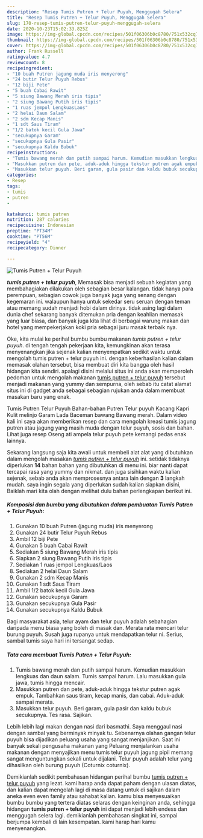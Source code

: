 ```yaml
---
description: "Resep Tumis Putren + Telur Puyuh, Menggugah Selera"
title: "Resep Tumis Putren + Telur Puyuh, Menggugah Selera"
slug: 170-resep-tumis-putren-telur-puyuh-menggugah-selera
date: 2020-10-23T15:02:33.825Z
image: https://img-global.cpcdn.com/recipes/501f06306b0c8780/751x532cq70/tumis-putren-telur-puyuh-foto-resep-utama.jpg
thumbnail: https://img-global.cpcdn.com/recipes/501f06306b0c8780/751x532cq70/tumis-putren-telur-puyuh-foto-resep-utama.jpg
cover: https://img-global.cpcdn.com/recipes/501f06306b0c8780/751x532cq70/tumis-putren-telur-puyuh-foto-resep-utama.jpg
author: Frank Russell
ratingvalue: 4.7
reviewcount: 8
recipeingredient:
- "10 buah Putren jagung muda iris menyerong"
- "24 butir Telur Puyuh Rebus"
- "12 biji Pete"
- "5 buah Cabai Rawit"
- "5 siung Bawang Merah iris tipis"
- "2 siung Bawang Putih iris tipis"
- "1 ruas jempol LengkuasLaos"
- "2 helai Daun Salam"
- "2 sdm Kecap Manis"
- "1 sdt Saus Tiram"
- "1/2 batok kecil Gula Jawa"
- "secukupnya Garam"
- "secukupnya Gula Pasir"
- "secukupnya Kaldu Bubuk"
recipeinstructions:
- "Tumis bawang merah dan putih sampai harum. Kemudian masukkan lengkuas dan daun salam. Tumis sampai harum. Lalu masukkan gula jawa, tumis hingga mencair."
- "Masukkan putren dan pete, aduk-aduk hingga tekstur putren agak empuk. Tambahkan saus tiram, kecap manis, dan cabai. Aduk-aduk sampai merata."
- "Masukkan telur puyuh. Beri garam, gula pasir dan kaldu bubuk secukupnya. Tes rasa. Sajikan."
categories:
- Resep
tags:
- tumis
- putren
- 

katakunci: tumis putren  
nutrition: 287 calories
recipecuisine: Indonesian
preptime: "PT34M"
cooktime: "PT56M"
recipeyield: "4"
recipecategory: Dinner

---
```



![Tumis Putren + Telur Puyuh](https://img-global.cpcdn.com/recipes/501f06306b0c8780/751x532cq70/tumis-putren-telur-puyuh-foto-resep-utama.jpg)

<b><i>tumis putren + telur puyuh</i></b>, Memasak bisa menjadi sebuah kegiatan yang membahagiakan dilakukan oleh sebagian besar kalangan. tidak hanya para perempuan, sebagian cowok juga banyak juga yang senang dengan kegemaran ini. walaupun hanya untuk sekedar seru seruan dengan teman atau memang sudah menjadi hobi dalam dirinya. tidak asing lagi dalam dunia chef sekarang banyak ditemukan pria dengan keahlian memasak yang luar biasa, dan banyak juga kita lihat di berbagai warung makan dan hotel yang mempekerjakan koki pria sebagai juru masak terbaik nya.

Oke, kita mulai ke perihal bumbu bumbu makanan <i>tumis putren + telur puyuh</i>. di tengah tengah pekerjaan kita, kemungkinan akan terasa menyenangkan jika sejenak kalian menyempatkan sedikit waktu untuk mengolah tumis putren + telur puyuh ini. dengan keberhasilan kalian dalam memasak olahan tersebut, bisa membuat diri kita bangga oleh hasil hidangan kita sendiri. apalagi disini melalui situs ini anda akan memperoleh pedoman untuk mengolah makanan <u>tumis putren + telur puyuh</u> tersebut menjadi makanan yang yummy dan sempurna, oleh sebab itu catat alamat situs ini di gadget anda sebagai sebagian rujukan anda dalam membuat masakan baru yang enak.

Tumis Putren Telur Puyuh Bahan-bahan Putren Telur puyuh Kacang Kapri Kulit melinjo Garam Lada Baceman bawang Bawang merah. Dalam video kali ini saya akan memberikan resep dan cara mengolah kreasi tumis jagung putren atau jagung yang masih muda dengan telur puyuh, sosis dan bahan. Lihat juga resep Oseng ati ampela telur puyuh pete kemangi pedas enak lainnya.


Sekarang langsung saja kita awali untuk membeli alat alat yang dibutuhkan dalam mengolah masakan <u><i>tumis putren + telur puyuh</i></u> ini. setidak tidaknya diperlukan <b>14</b> bahan bahan yang dibutuhkan di menu ini. biar nanti dapat tercapai rasa yang yummy dan nikmat. dan juga sisihkan waktu kalian sejenak, sebab anda akan memprosesnya antara lain dengan <b>3</b> langkah mudah. saya ingin segala yang diperlukan sudah kalian siapkan disini, Baiklah mari kita olah dengan melihat dulu bahan perlengkapan berikut ini.

<!--inarticleads1-->

##### Komposisi dan bumbu yang dibutuhkan dalam pembuatan Tumis Putren + Telur Puyuh:

1. Gunakan 10 buah Putren (jagung muda) iris menyerong
1. Gunakan 24 butir Telur Puyuh Rebus
1. Ambil 12 biji Pete
1. Gunakan 5 buah Cabai Rawit
1. Sediakan 5 siung Bawang Merah iris tipis
1. Siapkan 2 siung Bawang Putih iris tipis
1. Sediakan 1 ruas jempol Lengkuas/Laos
1. Sediakan 2 helai Daun Salam
1. Gunakan 2 sdm Kecap Manis
1. Gunakan 1 sdt Saus Tiram
1. Ambil 1/2 batok kecil Gula Jawa
1. Gunakan secukupnya Garam
1. Gunakan secukupnya Gula Pasir
1. Gunakan secukupnya Kaldu Bubuk


Bagi masyarakat asia, telur ayam dan telur puyuh adalah sebahagian daripada menu biasa yang boleh di masak dan. Merata rata mencari telur burung puyuh. Susah juga rupanya untuk mendapatkan telur ni. Serius, sambal tumis saya hari ini tersangat sedap. 

<!--inarticleads2-->

##### Tata cara membuat Tumis Putren + Telur Puyuh:

1. Tumis bawang merah dan putih sampai harum. Kemudian masukkan lengkuas dan daun salam. Tumis sampai harum. Lalu masukkan gula jawa, tumis hingga mencair.
1. Masukkan putren dan pete, aduk-aduk hingga tekstur putren agak empuk. Tambahkan saus tiram, kecap manis, dan cabai. Aduk-aduk sampai merata.
1. Masukkan telur puyuh. Beri garam, gula pasir dan kaldu bubuk secukupnya. Tes rasa. Sajikan.


Lebih lebih lagi makan dengan nasi dari basmathi. Saya menggaul nasi dengan sambal yang berminyak minyak tu. Sebenarnya olahan gangan telur puyuh bisa dijadikan peluang usaha yang sangat menjanjikan. Saat ini banyak sekali pengusaha makanan yang Peluang menjalankan usaha makanan dengan menyajikan menu tumis telur puyuh jagung pipil memang sangat menguntungkan sekali untuk dijalani. Telur puyuh adalah telur yang dihasilkan oleh burung puyuh (Coturnix coturnix). 

Demikianlah sedikit pembahasan hidangan perihal bumbu <u>tumis putren + telur puyuh</u> yang lezat. kami harap anda dapat paham dengan ulasan diatas, dan kalian dapat mengolah lagi di masa datang untuk di sajikan dalam aneka even even family atau sahabat kalian. kamu bisa menyesuaikan bumbu bumbu yang tertera diatas selaras dengan keinginan anda, sehingga hidangan <b>tumis putren + telur puyuh</b> ini dapat menjadi lebih endess dan menggugah selera lagi. demikianlah pembahasan singkat ini, sampai berjumpa kembali di lain kesempatan. kami harap hari kamu menyenangkan.
